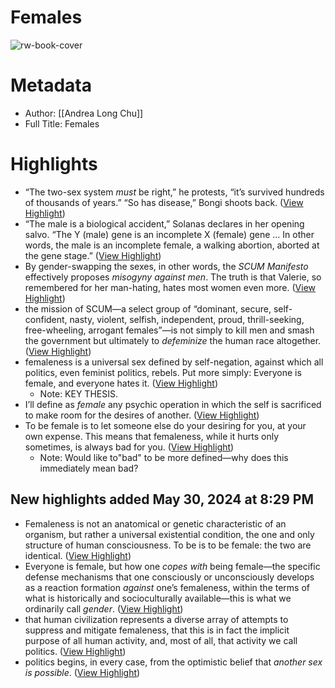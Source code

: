 # Females

![rw-book-cover](https://readwise-assets.s3.amazonaws.com/media/reader/parsed_document_assets/161221162/el80Q6Nf7OCGfmY1jB1-QlWKaPHl3QfSXH67r2qP1ms-cove_6ni0zpC.jpg)

# Metadata
- Author: [[Andrea Long Chu]]
- Full Title: Females

# Highlights
- “The two-sex system *must* be right,” he protests, “it’s survived hundreds of thousands of years.” “So has disease,” Bongi shoots back. ([View Highlight](https://read.readwise.io/read/01hyxavc0x986cxacfvs6h2z3n))
- “The male is a biological accident,” Solanas declares in her opening salvo. “The Y (male) gene is an incomplete X (female) gene … In other words, the male is an incomplete female, a walking abortion, aborted at the gene stage.” ([View Highlight](https://read.readwise.io/read/01hyxaw7t27rc4767bbhc5d37k))
- By gender-swapping the sexes, in other words, the *SCUM Manifesto* effectively proposes *misogyny against men*. The truth is that Valerie, so remembered for her man-hating, hates most women even more. ([View Highlight](https://read.readwise.io/read/01hyxbar6g1yptbaxa0he8ewdj))
- the mission of SCUM—a select group of “dominant, secure, self-confident, nasty, violent, selfish, independent, proud, thrill-seeking, free-wheeling, arrogant females”—is not simply to kill men and smash the government but ultimately to *defeminize* the human race altogether. ([View Highlight](https://read.readwise.io/read/01hyxbbtd4pxke59aw34rs8374))
- femaleness is a universal sex defined by self-negation, against which all politics, even feminist politics, rebels. Put more simply: Everyone is female, and everyone hates it. ([View Highlight](https://read.readwise.io/read/01hyxbn8dt32raaf1jqsvjj2xm))
    - Note: KEY THESIS.
- I’ll define as *female* any psychic operation in which the self is sacrificed to make room for the desires of another. ([View Highlight](https://read.readwise.io/read/01hyxbpdvyaf6acqjqj2yt1d8n))
- To be female is to let someone else do your desiring for you, at your own expense. This means that femaleness, while it hurts only sometimes, is always bad for you. ([View Highlight](https://read.readwise.io/read/01hyxbqn7jmm5r0t0y6bbgeshn))
    - Note: Would like to"bad" to be more defined—why does this immediately mean bad?
## New highlights added May 30, 2024 at 8:29 PM
- Femaleness is not an anatomical or genetic characteristic of an organism, but rather a universal existential condition, the one and only structure of human consciousness. To be is to be female: the two are identical. ([View Highlight](https://read.readwise.io/read/01hz4a0kny73e4bjhaxr4cfv0e))
- Everyone is female, but how one *copes with* being female—the specific defense mechanisms that one consciously or unconsciously develops as a reaction formation *against* one’s femaleness, within the terms of what is historically and socioculturally available—this is what we ordinarily call *gender*. ([View Highlight](https://read.readwise.io/read/01hz4a3jnd35tw33n8ach6vz8e))
- that human civilization represents a diverse array of attempts to suppress and mitigate femaleness, that this is in fact the implicit purpose of all human activity, and, most of all, that activity we call politics. ([View Highlight](https://read.readwise.io/read/01hz4a24p2t180013jgcw8avk7))
- politics begins, in every case, from the optimistic belief that *another sex is possible*. ([View Highlight](https://read.readwise.io/read/01hz4a2f7stv2fb9zwjnpt762x))

